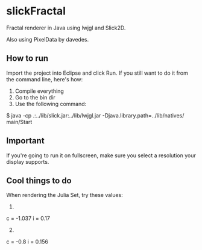 slickFractal
============

Fractal renderer in Java using lwjgl and Slick2D.

Also using PixelData by davedes.

## How to run

Import the project into Eclipse and click Run. If you still want to do it from the command line, here's how:

1. Compile everything
2. Go to the bin dir
3. Use the following command:

$ java -cp .:../lib/slick.jar:../lib/lwjgl.jar -Djava.library.path=../lib/natives/ main/Start

## Important

If you're going to run it on fullscreen, make sure you select a resolution your display supports.

## Cool things to do

When rendering the Julia Set, try these values:

1.
c = -1.037
i = 0.17

2.
c = -0.8
i = 0.156

